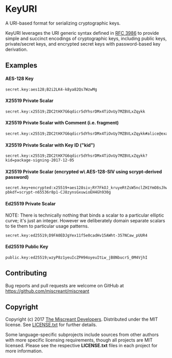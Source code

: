 # KeyURI

A URI-based format for serializing cryptographic keys.

KeyURI leverages the URI generic syntax defined in [RFC 3986] to provide simple
and succinct encodings of cryptographic keys, including public keys,
private/secret keys, and encrypted secret keys with password-based key
derivation.

[RFC 3986]: https://tools.ietf.org/html/rfc3986

## Examples

#### AES-128 Key

```
secret.key:aes128;B2i2LK4-k8ya82Qs7WzwMg
```

#### X25519 Private Scalar

```
secret.key:x25519;ZDC2tHX7G6qdicr5dYhsrDMx4TiOvUy7MZBVLxZqykk
```

#### X25519 Private Scalar with Comment (i.e. fragment)

```
secret.key:x25519;ZDC2tHX7G6qdicr5dYhsrDMx4TiOvUy7MZBVLxZqykk#alice@example.com
```

#### X25519 Private Scalar with Key ID ("kid")

```
secret.key:x25519;ZDC2tHX7G6qdicr5dYhsrDMx4TiOvUy7MZBVLxZqykk?kid=package-signing-2017-12-05
```

#### X25519 Private Scalar (encrypted w\ AES-128-SIV using scrypt-derived password)

```
secret.key+encrypted:x25519+aes128siv;RY7FkOJ_kruyeRtZsW5nclZH1YmO8sJhweSOjGxUiIDFlVAcEPMYRgwDLQZeN1_r?pbkdf=scrypt-n65536r8p1-CJ8zynsGxuwioEH4Gh930g
```

#### Ed25519 Private Scalar

NOTE: There is technically nothing that binds a scalar to a particular elliptic curve;
it's just an integer. However we deliberately domain separate scalars to tie them to
particular usage patterns.

```
secret.key:ed25519;D9FA0EDJgYex11f5e0cadHv15AWht-357NCaw_pUUR4
```

#### Ed25519 Public Key

```
public.key:ed25519;wzyP8z1yeuIcZPH94oyeuItLw_jB8NbucrS_0M4VjhI
```

## Contributing

Bug reports and pull requests are welcome on GitHub at https://github.com/miscreant/miscreant

## Copyright

Copyright (c) 2017 [The Miscreant Developers][AUTHORS].
Distributed under the MIT license. See [LICENSE.txt] for further details.

Some language-specific subprojects include sources from other authors with more
specific licensing requirements, though all projects are MIT licensed.
Please see the respective **LICENSE.txt** files in each project for more
information.

[AUTHORS]: https://github.com/miscreant/miscreant/blob/master/AUTHORS.md
[LICENSE.txt]: https://github.com/miscreant/miscreant/blob/master/LICENSE.txt
